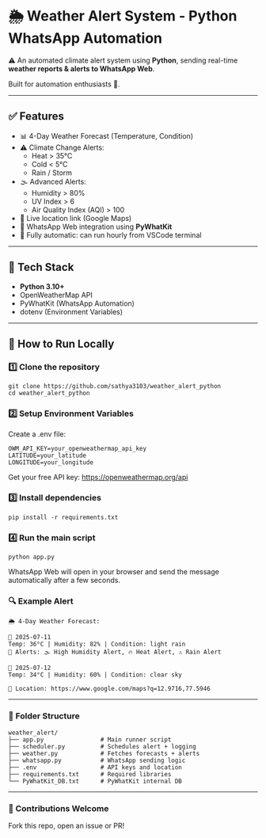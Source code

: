 # 🌦️ Weather Alert System - Python WhatsApp Automation

⚠️ An automated climate alert system using **Python**, sending real-time **weather reports & alerts to WhatsApp Web**.  

Built for automation enthusiasts 🌟.

---

## ✅ Features
- 📊 4-Day Weather Forecast (Temperature, Condition)
- ⚠️ Climate Change Alerts:
  - Heat > 35°C
  - Cold < 5°C
  - Rain / Storm
- 🌫️ Advanced Alerts:
  - Humidity > 80%
  - UV Index > 6
  - Air Quality Index (AQI) > 100
- 📍 Live location link (Google Maps)
- 💬 WhatsApp Web integration using **PyWhatKit**
- 🔁 Fully automatic: can run hourly from VSCode terminal

---

## 🔧 Tech Stack
- **Python 3.10+**
- OpenWeatherMap API
- PyWhatKit (WhatsApp Automation)
- dotenv (Environment Variables)

---

## 🚀 How to Run Locally

### 1️⃣ Clone the repository
```
git clone https://github.com/sathya3103/weather_alert_python
cd weather_alert_python
```
### 2️⃣ Setup Environment Variables
Create a .env file:
```
OWM_API_KEY=your_openweathermap_api_key
LATITUDE=your_latitude
LONGITUDE=your_longitude
```
Get your free API key: https://openweathermap.org/api

### 3️⃣ Install dependencies
```
pip install -r requirements.txt
```

### 4️⃣ Run the main script
```
python app.py
```
WhatsApp Web will open in your browser and send the message automatically after a few seconds.

### 🔍 Example Alert
```
🌦️ 4-Day Weather Forecast:

📅 2025-07-11
Temp: 36°C | Humidity: 82% | Condition: light rain
🚨 Alerts: 🌫️ High Humidity Alert, 🔥 Heat Alert, ⚠️ Rain Alert

📅 2025-07-12
Temp: 34°C | Humidity: 60% | Condition: clear sky

📍 Location: https://www.google.com/maps?q=12.9716,77.5946
```

---

### 📂 Folder Structure
```
weather_alert/
├── app.py                # Main runner script
├── scheduler.py          # Schedules alert + logging
├── weather.py            # Fetches forecasts + alerts
├── whatsapp.py           # WhatsApp sending logic
├── .env                  # API keys and location
├── requirements.txt      # Required libraries
└── PyWhatKit_DB.txt      # PyWhatKit internal DB

```

---

### 🙌 Contributions Welcome
Fork this repo, open an issue or PR!
